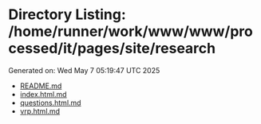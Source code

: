 # Directory Listing: /home/runner/work/www/www/processed/it/pages/site/research
Generated on: Wed May  7 05:19:47 UTC 2025

- [README.md](README.md)
- [index.html.md](index.html.md)
- [questions.html.md](questions.html.md)
- [vrp.html.md](vrp.html.md)
